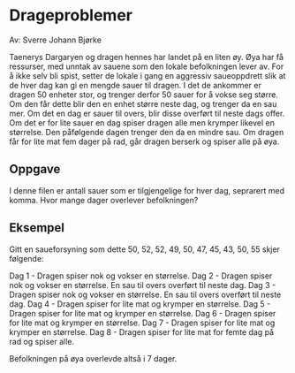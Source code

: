 # Drageproblemer

Av: Sverre Johann Bjørke

Taenerys Dargaryen og dragen hennes har landet på en liten øy. Øya har få ressurser, med unntak av sauene som den lokale befolkningen lever av. For å ikke selv bli spist, setter de lokale i gang en aggressiv saueoppdrett slik at de hver dag kan gi en mengde sauer til dragen. I det de ankommer er dragen 50 enheter stor, og trenger derfor 50 sauer for å vokse seg større. Om den får dette blir den en enhet større neste dag, og trenger da en sau mer. Om det en dag er sauer til overs, blir disse overført til neste dags offer. Om det er for lite sauer en dag spiser dragen alle men krymper likevel en størrelse. Den påfølgende dagen trenger den da en mindre sau. Om dragen får for lite mat fem dager på rad, går dragen berserk og spiser alle på øya.

## Oppgave
I denne filen er antall sauer som er tilgjengelige for hver dag, seprarert med komma. Hvor mange dager overlever befolkningen?

## Eksempel
Gitt en saueforsyning som dette 50, 52, 52, 49, 50, 47, 45, 43, 50, 55 skjer følgende:

Dag 1 - Dragen spiser nok og vokser en størrelse.
Dag 2 - Dragen spiser nok og vokser en størrelse. En sau til overs overført til neste dag.
Dag 3 - Dragen spiser nok og vokser en størrelse. En sau til overs overført til neste dag.
Dag 4 - Dragen spiser for lite mat og krymper en størrelse.
Dag 5 - Dragen spiser for lite mat og krymper en størrelse.
Dag 6 - Dragen spiser for lite mat og krymper en størrelse.
Dag 7 - Dragen spiser for lite mat og krymper en størrelse.
Dag 8 - Dragen spiser for lite mat for femte dag på rad og spiser alle.

Befolkningen på øya overlevde altså i 7 dager.
